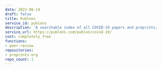 ```yaml
---
date: 2022-06-14
draft: false
title: Publons
service_id: publons
description: 'A searchable index of all COVID-19 papers and preprints, updated daily. '
service_url: https://publons.com/publon/covid-19/
cost: completely_free
functions:
- peer-review
repositories:
- preprints-org
repo_count: 1
---
```



